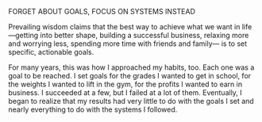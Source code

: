 FORGET ABOUT GOALS, FOCUS ON SYSTEMS INSTEAD

Prevailing wisdom claims that the best way to achieve what we want in
life—getting into better shape, building a successful business, relaxing
more and worrying less, spending more time with friends and family—
is to set specific, actionable goals.

For many years, this was how I approached my habits, too. Each
one was a goal to be reached. I set goals for the grades I wanted to get
in school, for the weights I wanted to lift in the gym, for the profits I
wanted to earn in business. I succeeded at a few, but I failed at a lot of
them. Eventually, I began to realize that my results had very little to do
with the goals I set and nearly everything to do with the systems I
followed.